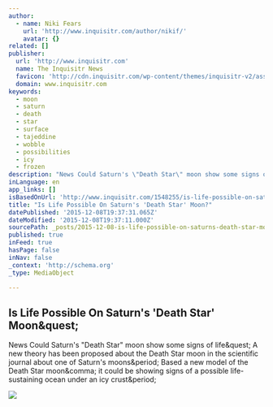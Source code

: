 ```yaml
---
author:
  - name: Niki Fears
    url: 'http://www.inquisitr.com/author/nikif/'
    avatar: {}
related: []
publisher:
  url: 'http://www.inquisitr.com'
  name: The Inquisitr News
  favicon: 'http://cdn.inquisitr.com/wp-content/themes/inquisitr-v2/assets/dist/images/logos/favicon.ico'
  domain: www.inquisitr.com
keywords:
  - moon
  - saturn
  - death
  - star
  - surface
  - tajeddine
  - wobble
  - possibilities
  - icy
  - frozen
description: "News Could Saturn's \"Death Star\" moon show some signs of life? A new theory has been proposed about the Death Star moon in the scientific journal about one of Saturn's moons. Based a new model of the Death Star moon, it could be showing signs of a possible life-sustaining ocean under an icy crust."
inLanguage: en
app_links: []
isBasedOnUrl: 'http://www.inquisitr.com/1548255/is-life-possible-on-saturns-death-star-moon/'
title: "Is Life Possible On Saturn's 'Death Star' Moon?"
datePublished: '2015-12-08T19:37:31.065Z'
dateModified: '2015-12-08T19:37:11.000Z'
sourcePath: _posts/2015-12-08-is-life-possible-on-saturns-death-star-moon.md
published: true
inFeed: true
hasPage: false
inNav: false
_context: 'http://schema.org'
_type: MediaObject

---
```

<article style=""><h1>Is Life Possible On Saturn's 'Death Star' Moon&amp;quest;</h1><p>News Could Saturn's "Death Star" moon show some signs of life&amp;quest; A new theory has been proposed about the Death Star moon in the scientific journal about one of Saturn's moons&amp;period; Based a new model of the Death Star moon&amp;comma; it could be showing signs of a possible life-sustaining ocean under an icy crust&amp;period;</p><img src="http://cdn.inquisitr.com/wp-content/uploads/2014/10/Death_Star_Moon.jpg" /></article>